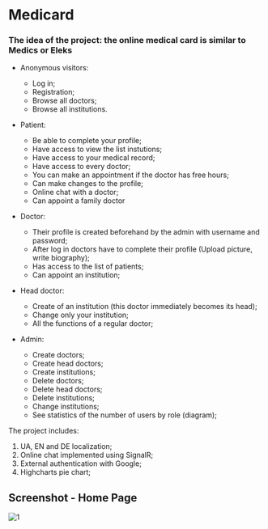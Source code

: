 # Medicard

### The idea of the project: the online medical card is similar to Medics or Eleks

</div>  

* Anonymous visitors:
    * Log in;
    * Registration;
    * Browse all doctors;
    * Browse all institutions.

* Patient:
    * Be able to complete your profile;
    * Have access to view the list instutions;
    * Have access to your medical record;
    * Have access to every doctor;
    * You can make an appointment if the doctor has free hours;
    * Can make changes to the profile;
    * Online chat with a doctor;
    * Can appoint a family doctor

* Doctor:
    * Their profile is created beforehand by the admin with username and password;
    * After log in doctors have to complete their profile (Upload picture, write biography);
    * Has access to the list of patients;
    * Can appoint an institution;

* Head doctor:
    * Сreate of an institution (this doctor immediately becomes its head);
    * Сhange only your institution;
    * All the functions of a regular doctor;

* Admin:
    * Create doctors;
    * Create head doctors;
    * Create institutions;
    * Delete doctors;
    * Delete head doctors;
    * Delete institutions;
    * Change institutions;
    * See statistics of the number of users by role (diagram);

The project includes:

1) UA, EN and DE localization;
2) Online chat implemented using SignalR;
3) External authentication with Google;
4) Highcharts pie chart;

## Screenshot - Home Page

![1](https://user-images.githubusercontent.com/73823120/213707258-81c32433-de6e-46e8-abd0-889337a01299.png)
